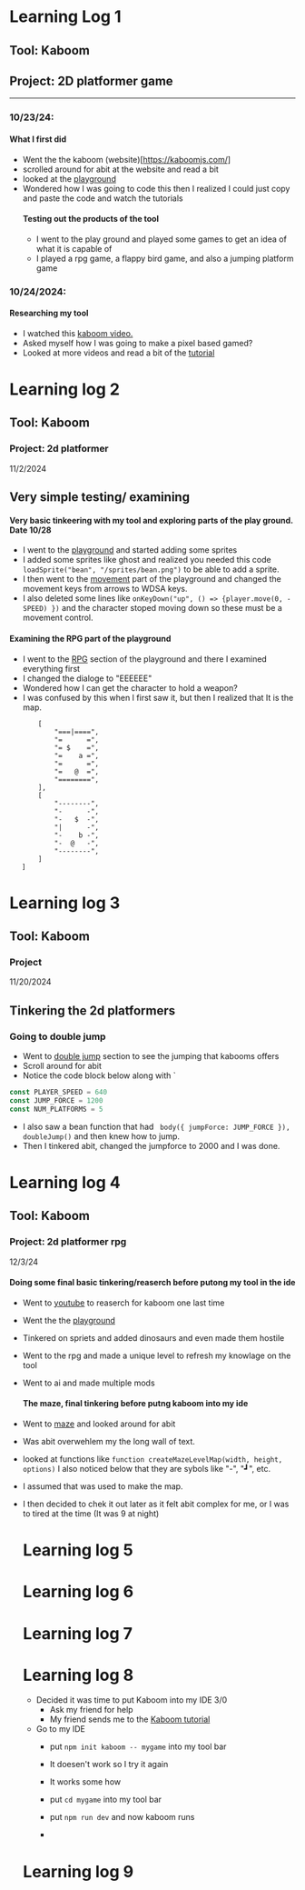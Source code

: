 # Learning Log 1

## Tool: **Kaboom**

## Project: **2D platformer game**

---

### 10/23/24:
#### What I first did
* Went the the kaboom (website)[https://kaboomjs.com/]
* scrolled around for abit at the website and read a bit
* looked at the [playground](https://kaboomjs.com/play?example=add)
* Wondered how I was going to code this then I realized I could just copy and paste the code and watch the tutorials
  #### Testing out the products of the tool
  * I went to the play ground and played some games to get an idea of what it is capable of
  * I played a rpg game, a flappy bird game, and also a jumping platform game

### 10/24/2024:
#### Researching my tool
* I watched this [kaboom video.](https://www.youtube.com/watch?v=iRXI6ThRJvM&list=PLNwtXgWIx3rgk68WwrykC7BIJ50kT6ZpS)
* Asked myself how I was going to make a pixel based gamed?
* Looked at more videos and read a bit of the [tutorial](https://kaboomjs.com/doc/setup)


<!-- 
* Links you used today (websites, videos, etc)
* Things you tried, progress you made, etc
* Challenges, a-ha moments, etc
* Questions you still have
* What you're going to try next
-->
# Learning log 2
## Tool: Kaboom
### Project: 2d platformer
11/2/2024
## Very simple testing/ examining
#### Very basic tinkeering with my tool and exploring parts of the play ground. Date 10/28
* I went to the [playground](https://kaboomjs.com/play?example=add) and started adding some sprites
* I added some sprites like ghost and realized you needed this code `loadSprite("bean", "/sprites/bean.png")` to be able to add a sprite.
* I then went to the [movement](https://kaboomjs.com/play?example=movement) part of the playground and changed the movement keys from arrows to WDSA keys.
* I also deleted some lines like `onKeyDown("up", () => {player.move(0, -SPEED) })` and the character stoped moving down so these must be a movement control.
#### Examining the RPG part of the playground
* I went to the [RPG](https://kaboomjs.com/play?example=rpg) section of the playground and there I examined everything first
* I changed the dialoge to "EEEEEE"
* Wondered how I can get the character to hold a weapon?
*  I was confused by this when I first saw it, but then I realized that It is the map.


 ````   const levels = [
		[
			"===|====",
			"=      =",
			"= $    =",
			"=    a =",
			"=      =",
			"=   @  =",
			"========",
		],
		[
			"--------",
			"-      -",
			"-   $  -",
			"|      -",
			"-    b -",
			"-  @   -",
			"--------",
		]
	]
````
# Learning log 3
## Tool: Kaboom
### Project

11/20/2024
## Tinkering the 2d platformers
 
  ### Going to double jump
* Went to [double jump](https://kaboomjs.com/play?example=doublejump) section to see the jumping that kabooms offers
* Scroll around for abit
* Notice the code block below along with `
````js
const PLAYER_SPEED = 640
const JUMP_FORCE = 1200
const NUM_PLATFORMS = 5
````
* I also saw a bean function that had ` body({ jumpForce: JUMP_FORCE }), doubleJump()` and then knew how to jump.
* Then I tinkered abit, changed the jumpforce to 2000 and I was done.


# Learning log 4
## Tool: Kaboom
### Project: 2d platformer rpg

12/3/24
#### Doing some final basic tinkering/reaserch before putong my tool in the ide

* Went to [youtube](https://www.youtube.com/) to reaserch for kaboom one last time
* Went the the [playground](https://kaboomjs.com/play?example=gravity)
* Tinkered on spriets and added dinosaurs and even made them  hostile
* Went to the rpg and made a unique level to refresh my knowlage on the tool
* Went to ai and made multiple mods

  #### The maze, final tinkering before putng kaboom into my ide
* Went to [maze](https://kaboomjs.com/play?example=maze) and looked around for abit
* Was abit overwehlem my the long wall of text.
* looked at functions like `function createMazeLevelMap(width, height, options)` I also noticed below that they are  sybols like "-", "┛", etc.
* I assumed that was used to make the map.
* I then decided to chek it out later as it felt abit complex for me, or I was to tired at the time (It was 9 at night)


  # Learning log 5
  # Learning log 6
  # Learning log 7
  # Learning log 8
    * Decided it was time to put Kaboom into my IDE 3/0
        * Ask my friend for help
        * My friend sends me to the [Kaboom tutorial](https://kaboomjs.com/doc/setup)
    * Go to my IDE
       * put `npm init kaboom -- mygame` into my tool bar
       * It doesen't work so I try it again
       * It works some how
       * put `cd mygame` into my tool bar
       * put `npm run dev` and now kaboom runs
         
       * 
      
  # Learning log 9
